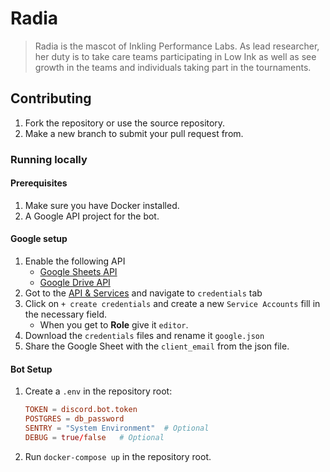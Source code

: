 # Radia

> Radia is the mascot of Inkling Performance Labs. As lead researcher, her duty is to take care teams participating in Low Ink as well as see growth in the teams and individuals taking part in the tournaments.

<!-- Banner -->

## Contributing

1. Fork the repository or use the source repository.
1. Make a new branch to submit your pull request from.

### Running locally

#### Prerequisites

1. Make sure you have Docker installed.
1. A Google API project for the bot.

#### Google setup

1. Enable the following API
   - [Google Sheets API](https://console.developers.google.com/apis/api/sheets.googleapis.com)
   - [Google Drive API](https://console.developers.google.com/apis/api/drive.googleapis.com)
1. Got to the [API & Services](https://console.developers.google.com/apis/credentials) and navigate to `credentials` tab
1. Click on `+ create credentials` and create a new `Service Accounts` fill in the necessary field.
   - When you get to **Role** give it `editor`.
1. Download the `credentials` files and rename it `google.json`
1. Share the Google Sheet with the `client_email` from the json file.

#### Bot Setup

1. Create a `.env` in the repository root:

   ```conf
   TOKEN = discord.bot.token
   POSTGRES = db_password
   SENTRY = "System Environment"  # Optional
   DEBUG = true/false   # Optional
   ```

1. Run `docker-compose up` in the repository root.
